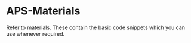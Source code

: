 # APS-Materials
Refer to materials. These contain the basic code snippets which you can use whenever required.
